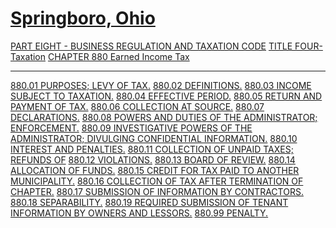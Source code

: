 [Springboro, Ohio](indexee20.html)
==================================

[PART EIGHT - BUSINESS REGULATION AND TAXATION CODE](394aa412.html)
[TITLE FOUR- Taxation](3f15a412.html) [CHAPTER 880 Earned Income
Tax](3f1da412.html)

* * * * *

[880.01 PURPOSES; LEVY OF TAX.](3f3ca412.html) [880.02
DEFINITIONS.](3f40a412.html) [880.03 INCOME SUBJECT TO
TAXATION.](3f58a412.html) [880.04 EFFECTIVE PERIOD.](3f81a412.html)
[880.05 RETURN AND PAYMENT OF TAX.](3f8aa412.html) [880.06 COLLECTION AT
SOURCE.](3f9ca412.html) [880.07 DECLARATIONS.](3fa7a412.html) [880.08
POWERS AND DUTIES OF THE ADMINISTRATOR; ENFORCEMENT.](3fbaa412.html)
[880.09 INVESTIGATIVE POWERS OF THE ADMINISTRATOR; DIVULGING
CONFIDENTIAL INFORMATION.](3fc6a412.html) [880.10 INTEREST AND
PENALTIES.](3fd2a412.html) [880.11 COLLECTION OF UNPAID TAXES; REFUNDS
OF](3fdca412.html) [880.12 VIOLATIONS.](3fe5a412.html) [880.13 BOARD OF
REVIEW.](3ff7a412.html) [880.14 ALLOCATION OF FUNDS.](3ffea412.html)
[880.15 CREDIT FOR TAX PAID TO ANOTHER MUNICIPALITY.](4002a412.html)
[880.16 COLLECTION OF TAX AFTER TERMINATION OF CHAPTER.](4008a412.html)
[880.17 SUBMISSION OF INFORMATION BY CONTRACTORS.](400da412.html)
[880.18 SEPARABILITY.](4012a412.html) [880.19 REQUIRED SUBMISSION OF
TENANT INFORMATION BY OWNERS AND LESSORS.](4015a412.html) [880.99
PENALTY.](401da412.html)
